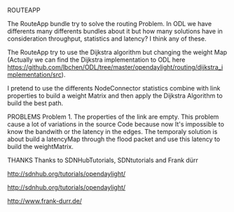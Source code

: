 ROUTEAPP

The RouteApp bundle try to solve the routing Problem. In ODL we have differents many
differents bundles about it but how many solutions have in consideration throughput,
statistics and latency? I think any of these.

The RouteApp try to use the Dijkstra algorithm but changing the weight Map (Actually
we can find the Dijkstra implementation to ODL here
https://github.com/lbchen/ODL/tree/master/opendaylight/routing/dijkstra_implementation/src).

I pretend to use the differents NodeConnector statistics combine with link properties to
build a weight Matrix and then apply the Dijkstra Algorithm to build the best path.

PROBLEMS
Problem 1. 
The properties of the link are empty. This problem cause a lot of variations
in the source Code because now It's impossible to know the bandwith or the latency in the
edges. The temporaly solution is about build a latencyMap through the flood packet and use
this latency to build the weightMatrix.

THANKS
Thanks to SDNHubTutorials, SDNtutorials and Frank dürr

http://sdnhub.org/tutorials/opendaylight/

http://sdnhub.org/tutorials/opendaylight/

http://www.frank-durr.de/
